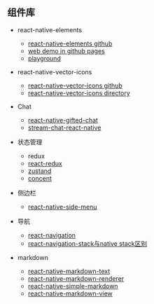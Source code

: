 ## 组件库

* react-native-elements
    - [react-native-elements github](https://github.com/react-native-elements/react-native-elements)
    - [web demo in github pages](https://react-native-elements.github.io/react-native-elements-app/)
    - [playground](https://react-native-elements.js.org/#/)

* react-native-vector-icons
    - [react-native-vector-icons github](https://github.com/oblador/react-native-vector-icons)
    - [react-native-vector-icons directory](https://oblador.github.io/react-native-vector-icons/)


* Chat
    - [react-native-gifted-chat](https://github.com/FaridSafi/react-native-gifted-chat)
    - [stream-chat-react-native](https://github.com/GetStream/stream-chat-react-native)


* 状态管理
    - redux
    - [react-redux](https://github.com/reduxjs/react-redux)
    - [zustand](https://github.com/pmndrs/zustand)
    - [concent](https://github.com/concentjs/concent)

* 侧边栏
    - [react-native-side-menu](https://github.com/Kureev/react-native-side-menu)

* 导航
    - [react-navigation](https://github.com/react-navigation/react-navigation)
    - [react-navigation-stack与native stack区别](https://stackoverflow.com/questions/69064126/what-is-the-difference-between-react-navigation-stack-vs-react-navigation-nati)

* markdown
    - [react-native-markdown-text](https://github.com/eduludi/react-native-markdown-text)
    - [react-native-markdown-renderer](https://github.com/mientjan/react-native-markdown-renderer/)
    - [react-native-simple-markdown](https://github.com/CharlesMangwa/react-native-simple-markdown)
    - [react-native-markdown-view](https://github.com/Benjamin-Dobell/react-native-markdown-view)
